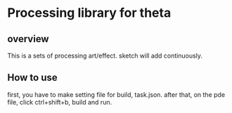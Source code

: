 # Processing library for theta

## overview
This is a sets of processing art/effect. sketch will add continuously.



## How to use
first, you have to make setting file for build, task.json.
after that, on the pde file, click ctrl+shift+b, build and run.

